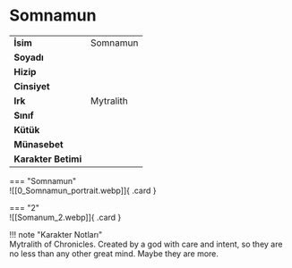 # Somnamun   
  
<div class="grid" markdown>  
  
|  |  |  
|---|---|  
| **İsim** | Somnamun |  
| **Soyadı** |  |  
| **Hizip** |  |  
| **Cinsiyet** |  |  
| **Irk** | Mytralith |  
| **Sınıf** |  |  
| **Kütük** |  |  
| **Münasebet** |  |  
| **Karakter Betimi** |  |  
  
  
=== "Somnamun"  
	![[0_Somnamun_portrait.webp]]{ .card }  
  
=== "2"  
	![[Somanum_2.webp]]{ .card }  
  
</div>  
  
!!! note "Karakter Notları"  
	Mytralith of Chronicles. Created by a god with care and intent, so they are no less than any other great mind. Maybe they are more.   